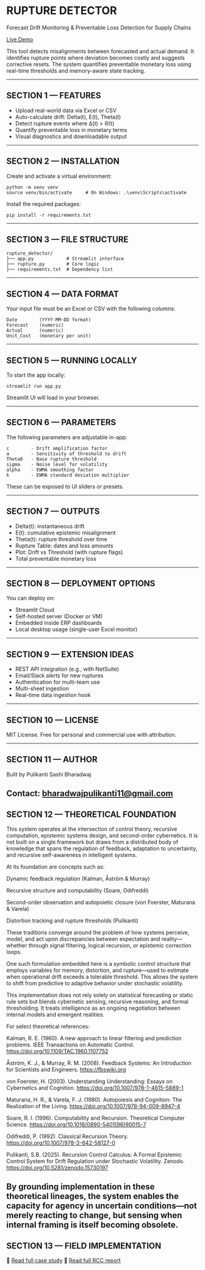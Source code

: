 RUPTURE DETECTOR
================

Forecast Drift Monitoring & Preventable Loss Detection for Supply Chains

[Live Demo](https://rupture-detector-vxcv8twev4y3vcuqzjprnw.streamlit.app/)

This tool detects misalignments between forecasted and actual demand. It identifies rupture points where deviation becomes costly and suggests corrective resets. The system quantifies preventable monetary loss using real-time thresholds and memory-aware state tracking.

---------------------------------------------------------
SECTION 1 — FEATURES
---------------------------------------------------------

- Upload real-world data via Excel or CSV
- Auto-calculate drift: Delta(t), E(t), Theta(t)
- Detect rupture events where ∆(t) > Θ(t)
- Quantify preventable loss in monetary terms
- Visual diagnostics and downloadable output

---------------------------------------------------------
SECTION 2 — INSTALLATION
---------------------------------------------------------

Create and activate a virtual environment:

    python -m venv venv
    source venv/bin/activate     # On Windows: .\venv\Scripts\activate

Install the required packages:

    pip install -r requirements.txt

---------------------------------------------------------
SECTION 3 — FILE STRUCTURE
---------------------------------------------------------

    rupture_detector/
    ├── app.py            # Streamlit interface
    ├── rupture.py        # Core logic
    ├── requirements.txt  # Dependency list

---------------------------------------------------------
SECTION 4 — DATA FORMAT
---------------------------------------------------------

Your input file must be an Excel or CSV with the following columns:

    Date        (YYYY-MM-DD format)
    Forecast    (numeric)
    Actual      (numeric)
    Unit_Cost   (monetary per unit)

---------------------------------------------------------
SECTION 5 — RUNNING LOCALLY
---------------------------------------------------------

To start the app locally:

    streamlit run app.py

Streamlit UI will load in your browser.

---------------------------------------------------------
SECTION 6 — PARAMETERS
---------------------------------------------------------

The following parameters are adjustable in-app:

    c        - Drift amplification factor
    a        - Sensitivity of threshold to drift
    Theta0   - Base rupture threshold
    sigma    - Noise level for volatility
    alpha    - EWMA smoothing factor
    k        - EWMA standard deviation multiplier

These can be exposed to UI sliders or presets.

---------------------------------------------------------
SECTION 7 — OUTPUTS
---------------------------------------------------------

- Delta(t): instantaneous drift
- E(t): cumulative epistemic misalignment
- Theta(t): rupture threshold over time
- Rupture Table: dates and loss amounts
- Plot: Drift vs Threshold (with rupture flags)
- Total preventable monetary loss

---------------------------------------------------------
SECTION 8 — DEPLOYMENT OPTIONS
---------------------------------------------------------

You can deploy on:

- Streamlit Cloud
- Self-hosted server (Docker or VM)
- Embedded inside ERP dashboards
- Local desktop usage (single-user Excel monitor)

---------------------------------------------------------
SECTION 9 — EXTENSION IDEAS
---------------------------------------------------------

- REST API integration (e.g., with NetSuite)
- Email/Slack alerts for new ruptures
- Authentication for multi-team use
- Multi-sheet ingestion
- Real-time data ingestion hook

---------------------------------------------------------
SECTION 10 — LICENSE
---------------------------------------------------------

MIT License. Free for personal and commercial use with attribution.

---------------------------------------------------------
SECTION 11 — AUTHOR
---------------------------------------------------------

Built by Pulikanti Sashi Bharadwaj

Contact: bharadwajpulikanti11@gmail.com
---------------------------------------------------------
SECTION 12 — THEORETICAL FOUNDATION
---------------------------------------------------------

This system operates at the intersection of control theory, recursive computation, epistemic systems design, and second-order cybernetics. It is not built on a single framework but draws from a distributed body of knowledge that spans the regulation of feedback, adaptation to uncertainty, and recursive self-awareness in intelligent systems.

At its foundation are concepts such as:

Dynamic feedback regulation (Kalman, Åström & Murray)

Recursive structure and computability (Soare, Odifreddi)

Second-order observation and autopoietic closure (von Foerster, Maturana & Varela)

Distortion tracking and rupture thresholds (Pulikanti)

These traditions converge around the problem of how systems perceive, model, and act upon discrepancies between expectation and reality—whether through signal filtering, logical recursion, or epistemic correction loops.

One such formulation embedded here is a symbolic control structure that employs variables for memory, distortion, and rupture—used to estimate when operational drift exceeds a tolerable threshold. This allows the system to shift from predictive to adaptive behavior under stochastic volatility.

This implementation does not rely solely on statistical forecasting or static rule sets but blends cybernetic sensing, recursive reasoning, and formal thresholding. It treats intelligence as an ongoing negotiation between internal models and emergent realities.

For select theoretical references:

Kalman, R. E. (1960). A new approach to linear filtering and prediction problems. IEEE Transactions on Automatic Control.
https://doi.org/10.1109/TAC.1960.1107752

Åström, K. J., & Murray, R. M. (2008). Feedback Systems: An Introduction for Scientists and Engineers.
https://fbswiki.org

von Foerster, H. (2003). Understanding Understanding: Essays on Cybernetics and Cognition.
https://doi.org/10.1007/978-1-4615-5889-1

Maturana, H. R., & Varela, F. J. (1980). Autopoiesis and Cognition: The Realization of the Living.
https://doi.org/10.1007/978-94-009-8947-4

Soare, R. I. (1996). Computability and Recursion. Theoretical Computer Science.
https://doi.org/10.1016/0890-5401(96)90015-7

Odifreddi, P. (1992). Classical Recursion Theory.
https://doi.org/10.1007/978-3-642-58127-0

Pulikanti, S.B. (2025). Recursion Control Calculus: A Formal Epistemic Control System for Drift Regulation under Stochastic Volatility. Zenodo.
https://doi.org/10.5281/zenodo.15730197

By grounding implementation in these theoretical lineages, the system enables the capacity for agency in uncertain conditions—not merely reacting to change, but sensing when internal framing is itself becoming obsolete.
---------------------------------------------------------
SECTION 13 — FIELD IMPLEMENTATION
---------------------------------------------------------

📄 [Read full case study](project_report_hyderabad_rice.md)
📄 [Read full RCC report](RCC_Field_Implementation_Report.md)


